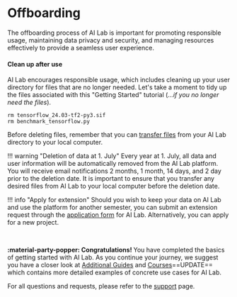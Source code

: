 # Offboarding

The offboarding process of AI Lab is important for promoting responsible usage, maintaining data privacy and security, and managing resources effectively to provide a seamless user experience.

#### Clean up after use
AI Lab encourages responsible usage, which includes cleaning up your user directory for files that are no longer needed. Let's take a moment to tidy up the files associated with this "Getting Started" tutorial (*...if you no longer need the files*).

```console
rm tensorflow_24.03-tf2-py3.sif
rm benchmark_tensorflow.py
```

Before deleting files, remember that you can [transfer files](/getting-started/file-transfer) from your AI Lab directory to your local computer.

!!! warning "Deletion of data at 1. July"
    Every year at 1. July, all data and user information will be automatically removed from the AI Lab platform. You will receive email notifications 2 months, 1 month, 14 days, and 2 day prior to the deletion date. It is important to ensure that you transfer any desired files from AI Lab to your local computer before the deletion date.

!!! info "Apply for extension"
    Should you wish to keep your data on AI Lab and use the platform for another semester, you can submit an extension request through the [application form](https://forms.office.com/e/caEhCRmqVN) for AI Lab. Alternatively, you can apply for a new project.

<br>

<span style="color: var(--md-primary-fg-color); font-weight: 700;">:material-party-popper: Congratulations! </span>You have completed the basics of getting started with AI Lab. As you continue your journey, we suggest you have a closer look at [Additional Guides](/additional-guides/terminal-basics) and [Courses](/#)==UPDATE== which contains more detailed examples of concrete use cases for AI Lab.

For all questions and requests, please refer to the [support](/support) page.